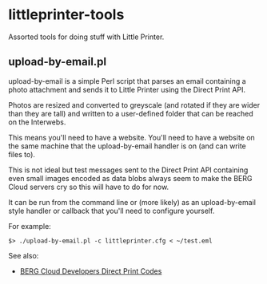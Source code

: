 littleprinter-tools
==

Assorted tools for doing stuff with Little Printer.

upload-by-email.pl
--

upload-by-email is a simple Perl script that parses an email containing a
photo attachment and sends it to Little Printer using the Direct Print API.

Photos are resized and converted to greyscale (and rotated if they are wider
than they are tall) and written to a user-defined folder that can be reached on
the Interwebs.

This means you'll need to have a website. You'll need to have a website on the
same machine that the upload-by-email handler is on (and can write files to).

This is not ideal but test messages sent to the Direct Print API containing even
small images encoded as data blobs always seem to make the BERG Cloud servers
cry so this will have to do for now.

It can be run from the command line or (more likely) as an upload-by-email style
handler or callback that you'll need to configure yourself.

For example:

	$> ./upload-by-email.pl -c littleprinter.cfg < ~/test.eml

See also:

* [BERG Cloud Developers Direct Print Codes](http://remote.bergcloud.com/developers/direct_print_codes)

